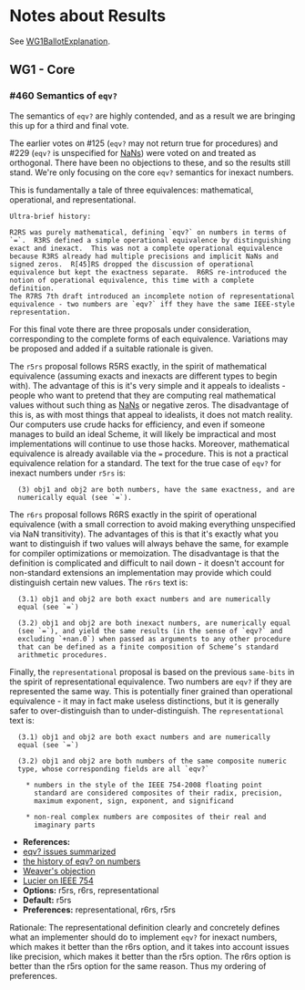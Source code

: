 # Notes about Results

See [WG1BallotExplanation](WG1BallotExplanation.md).

## WG1 - Core

### #460 Semantics of `eqv?`

The semantics of `eqv?` are highly contended, and as a result we are
bringing this up for a third and final vote.

The earlier votes on #125 (`eqv?` may not return true for procedures)
and #229 (`eqv?` is unspecified for [NaNs](NaNs.md)) were voted on and treated as
orthogonal.  There have been no objections to these, and so the
results still stand.  We're only focusing on the core `eqv?` semantics
for inexact numbers.

This is fundamentally a tale of three equivalences: mathematical,
operational, and representational.

```
Ultra-brief history:

R2RS was purely mathematical, defining `eqv?` on numbers in terms of
`=`.  R3RS defined a simple operational equivalence by distinguishing
exact and inexact.  This was not a complete operational equivalence
because R3RS already had multiple precisions and implicit NaNs and
signed zeros.  R[45]RS dropped the discussion of operational
equivalence but kept the exactness separate.  R6RS re-introduced the
notion of operational equivalence, this time with a complete definition.
The R7RS 7th draft introduced an incomplete notion of representational
equivalence - two numbers are `eqv?` iff they have the same IEEE-style
representation.
```

For this final vote there are three proposals under consideration,
corresponding to the complete forms of each equivalence.  Variations
may be proposed and added if a suitable rationale is given.

The `r5rs` proposal follows R5RS exactly, in the spirit of
mathematical equivalence (assuming exacts and inexacts are different
types to begin with).  The advantage of this is it's very simple and
it appeals to idealists - people who want to pretend that they are
computing real mathematical values without such thing as [NaNs](NaNs.md) or
negative zeros.  The disadvantage of this is, as with most things that
appeal to idealists, it does not match reality.  Our computers use
crude hacks for efficiency, and even if someone manages to build an
ideal Scheme, it will likely be impractical and most implementations
will continue to use those hacks.  Moreover, mathematical equivalence
is already available via the `=` procedure.  This is not a practical
equivalence relation for a standard.  The text for the true case of
`eqv?` for inexact numbers under `r5rs` is:

```
  (3) obj1 and obj2 are both numbers, have the same exactness, and are
  numerically equal (see `=`).
```

The `r6rs` proposal follows R6RS exactly in the spirit of operational
equivalence (with a small correction to avoid making everything
unspecified via NaN transitivity).  The advantages of this is that
it's exactly what you want to distinguish if two values will always
behave the same, for example for compiler optimizations or
memoization.  The disadvantage is that the definition is complicated
and difficult to nail down - it doesn't account for non-standard
extensions an implementation may provide which could distinguish
certain new values.  The `r6rs` text is:

```
  (3.1) obj1 and obj2 are both exact numbers and are numerically
  equal (see `=`)

  (3.2) obj1 and obj2 are both inexact numbers, are numerically equal
  (see `=`), and yield the same results (in the sense of `eqv?` and
  excluding `+nan.0`) when passed as arguments to any other procedure
  that can be defined as a finite composition of Scheme’s standard
  arithmetic procedures.
```

Finally, the `representational` proposal is based on the previous
`same-bits` in the spirit of representational equivalence.  Two
numbers are `eqv?` if they are represented the same way.  This is
potentially finer grained than operational equivalence - it may in
fact make useless distinctions, but it is generally safer to
over-distinguish than to under-distinguish.  The `representational`
text is:

```
  (3.1) obj1 and obj2 are both exact numbers and are numerically
  equal (see `=`)

  (3.2) obj1 and obj2 are both numbers of the same composite numeric
  type, whose corresponding fields are all `eqv?`

    * numbers in the style of the IEEE 754-2008 floating point
      standard are considered composites of their radix, precision,
      maximum exponent, sign, exponent, and significand

    * non-real complex numbers are composites of their real and
      imaginary parts
```

* **References:**
* [eqv? issues summarized](https://groups.google.com/d/msg/scheme-reports-wg1/BGvDFtD6A1M/5pHmfXHtvEIJ)
* [the history of eqv? on numbers](https://groups.google.com/d/msg/scheme-reports-wg1/2Nv6oIND8HI/Z2HXPQMNFooJ)
* [Weaver's objection](http://lists.scheme-reports.org/pipermail/scheme-reports/2012-November/002914.html)
* [Lucier on IEEE 754](http://www.math.purdue.edu/~lucier/r7rs-eqv-discuss)
* **Options:** r5rs, r6rs, representational
* **Default:** r5rs
* **Preferences:** representational, r6rs, r5rs

Rationale: The representational definition clearly and concretely
defines what an implementer should do to implement `eqv?` for inexact
numbers, which makes it better than the r6rs option, and it takes into
account issues like precision, which makes it better than the r5rs
option.  The r6rs option is better than the r5rs option for the same
reason.  Thus my ordering of preferences.

